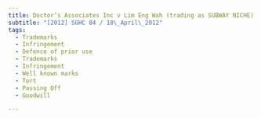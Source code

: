 ```yaml
---
title: Doctor’s Associates Inc v Lim Eng Wah (trading as SUBWAY NICHE)
subtitle: "[2012] SGHC 84 / 18\_April\_2012"
tags:
  - Trademarks
  - Infringement
  - Defence of prior use
  - Trademarks
  - Infringement
  - Well known marks
  - Tort
  - Passing Off
  - Goodwill

---
```


